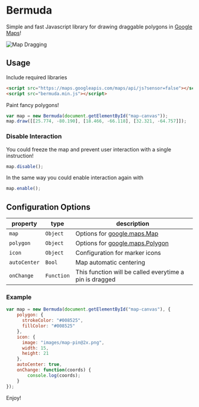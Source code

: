 # Bermuda
Simple and fast Javascript library for drawing draggable polygons in [Google Maps](https://developers.google.com/maps/documentation/javascript/)!

![Map Dragging](http://i.imgur.com/jWw09jx.gif)

## Usage
Include required libraries

```html
<script src="https://maps.googleapis.com/maps/api/js?sensor=false"></script>
<script src="bermuda.min.js"></script>
```

Paint fancy polygons!

```javascript
var map = new Bermuda(document.getElementById("map-canvas"));
map.draw([[25.774, -80.190], [18.466, -66.118], [32.321, -64.757]]);
```

### Disable Interaction
You could freeze the map and prevent user interaction with a single instruction!

```javascript
map.disable();
```

In the same way you could enable interaction again with

```javascript
map.enable();
```

## Configuration Options

property     | type       | description
-------------|------------|------------
`map`        | `Object`   | Options for [google.maps.Map](https://developers.google.com/maps/documentation/javascript/reference#Map)
`polygon`    | `Object`   | Options for [google.maps.Polygon](https://developers.google.com/maps/documentation/javascript/reference#Polygon)
`icon`       | `Object`   | Configuration for marker icons 
`autoCenter` | `Bool`     | Map automatic centering
`onChange`   | `Function` | This function will be called everytime a pin is dragged

### Example
```javascript
var map = new Bermuda(document.getElementById("map-canvas"), {
    polygon: {
      strokeColor: "#008525",
      fillColor: "#008525"
    },
    icon: {
      image: "images/map-pin@2x.png",
      width: 15,
      height: 21
    },
    autoCenter: true,
    onChange: function(coords) {
        console.log(coords);
    }
});
```

Enjoy!
